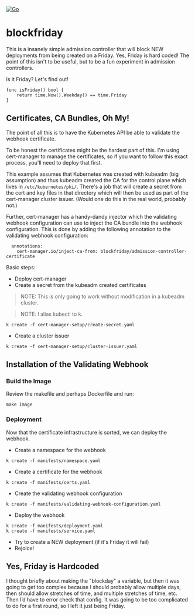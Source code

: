 [![Go](https://github.com/ccollicutt/blockfriday/actions/workflows/test.yaml/badge.svg)](https://github.com/ccollicutt/blockfriday/actions/workflows/test.yaml)

# blockfriday

This is a insanely simple admission controller that will block NEW deployments from being created on a Friday. Yes, Friday is hard coded! The point of this isn't to be useful, but to be a fun experiment in admission controllers.

Is it Friday? Let's find out!

```
func isFriday() bool {
    return time.Now().Weekday() == time.Friday
}
```

## Certificates, CA Bundles, Oh My!

The point of all this is to have the Kubernetes API be able to validate the webhook certificate.

To be honest the certificates might be the hardest part of this. I'm using cert-manager to manage the certificates, so if you want to follow this exact process, you'll need to deploy that first.

This example assumes that Kubernetes was created with kubeadm (big assumption) and thus kubeadm created the CA for the control plane which lives in `/etc/kubernetes/pki/`. There's a job that will create a secret from the cert and key files in that directory which will then be used as part of the cert-manager cluster issuer. (Would one do this in the real world, probably not.)

Further, cert-manager has a handy-dandy injector which the validating webhook configuration can use to inject the CA bundle into the webhook configuration. This is done by adding the following annotation to the validating webhook configuration:

```
  annotations:
	cert-manager.io/inject-ca-from: blockfriday/admission-controller-certificate
```

Basic steps:

* Deploy cert-manager
* Create a secret from the kubeadm created certificates

>NOTE: This is only going to work without modification in a kubeadm cluster.

>NOTE: I alias kubectl to k.

```
k create -f cert-manager-setup/create-secret.yaml
```

* Create a cluster issuer

```
k create -f cert-manager-setup/cluster-issuer.yaml
```

## Installation of the Validating Webhook

### Build the Image

Review the makefile and perhaps Dockerfile and run:

```
make image
```

### Deployment

Now that the certificate infrastructure is sorted, we can deploy the webhook.

* Create a namespace for the webhook

```
k create -f manifests/namespace.yaml
```

* Create a certificate for the webhook

```
k create -f manifests/certs.yaml
```

* Create the validating webhook configuration

```
k create -f manifests/validating-webhook-configuration.yaml
```

* Deploy the webhook

```
k create -f manifests/deployment.yaml
k create -f manifests/service.yaml
```

* Try to create a NEW deployment (if it's Friday it will fail)
* Rejoice!

## Yes, Friday is Hardcoded

I thought briefly about making the "blockday" a variable, but then it was going to get too complex because I should probably allow multiple days, then should allow stretches of time, and multiple stretches of time, etc. Then I’d have to error check that config. It was going to be too complicated to do for a first round, so I left it just being Friday.
